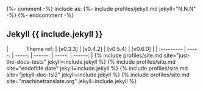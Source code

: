 {%- comment -%}
  Include as: {%- include profiles/jekyll.md jekyll="N.N.N" -%}
{%- endcomment -%}

## Jekyll {{ include.jekyll }}

|            Theme ref: | [v0.3.3] | [v0.4.2] | [v0.5.4] | [v0.6.0] |
| :--------- | -----: | -----: | ------: | -----: | ------: |
{% include profiles/site.md site="just-the-docs-tests"  jekyll=include.jekyll %}
{% include profiles/site.md site="endoflife.date"       jekyll=include.jekyll %}
{% include profiles/site.md site="jekyll-doc-tsl2"      jekyll=include.jekyll %}
{% include profiles/site.md site="machinetranslate.org" jekyll=include.jekyll %}

